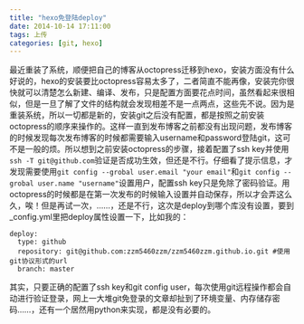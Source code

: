```yaml
---
title: "hexo免登陆deploy"
date: 2014-10-14 17:11:00
tags: 上传
categories: [git, hexo]
---
```

最近重装了系统，顺便把自己的博客从octopress迁移到hexo，安装方面没有什么好说的，hexo的安装要比octopress容易太多了，二者简直不能再像，安装完你很快就可以清楚怎么新建、编译、发布，只是配置方面要花点时间，虽然看起来很相似，但是一旦了解了文件的结构就会发现相差不是一点两点，这些先不说。因为是重装系统，所以一切都是新的，安装git之后没有配置，都是按照之前安装octopress的顺序来操作的。这样一直到发布博客之前都没有出现问题，发布博客的时候发现每次发布博客的时候都需要输入username和password登陆git，这可不是一般的烦。所以想到之前安装octopress的步骤，接着配置了ssh key并使用`ssh -T git@github.com`验证是否成功生效，但还是不行。仔细看了提示信息，才发现需要使用`git config --grobal user.email "your email"`和`git config --grobal user.name "username"`设置用户，配置ssh key只是免除了密码验证。用octopress的时候都是在第一次发布的时候输入设置并自动保存，所以才会弄这么久，唉！但是再试一次，……，还是不行，这次是deploy到哪个库没有设置，要到_config.yml里把deploy属性设置一下，比如我的：
```
deploy:
  type: github
  repository: git@github.com:zzm5460zzm/zzm5460zzm.github.io.git #使用git协议形式的url
  branch: master
```
其实，只要正确的配置了ssh key和git config user，每次使用git远程操作都会自动进行验证登录，网上一大堆git免登录的文章却扯到了环境变量、内存储存密码……，还有一个居然用python来实现，都是没有必要的。
